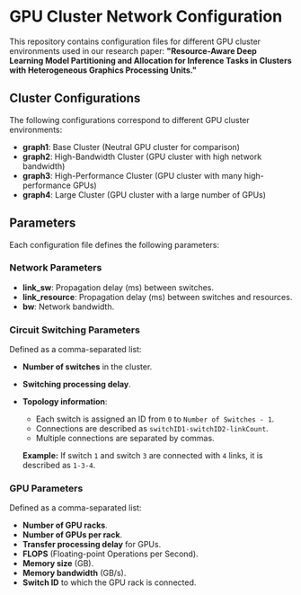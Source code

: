 # GPU Cluster Network Configuration

This repository contains configuration files for different GPU cluster environments used in our research paper:
**"Resource-Aware Deep Learning Model Partitioning and Allocation for Inference Tasks in Clusters with Heterogeneous Graphics Processing Units."**

## Cluster Configurations

The following configurations correspond to different GPU cluster environments:

- **graph1**: Base Cluster (Neutral GPU cluster for comparison)
- **graph2**: High-Bandwidth Cluster (GPU cluster with high network bandwidth)
- **graph3**: High-Performance Cluster (GPU cluster with many high-performance GPUs)
- **graph4**: Large Cluster (GPU cluster with a large number of GPUs)

## Parameters

Each configuration file defines the following parameters:

### **Network Parameters**
- **link_sw**: Propagation delay (ms) between switches.
- **link_resource**: Propagation delay (ms) between switches and resources.
- **bw**: Network bandwidth.

### **Circuit Switching Parameters**
Defined as a comma-separated list:
- **Number of switches** in the cluster.
- **Switching processing delay**.
- **Topology information**:
  - Each switch is assigned an ID from `0` to `Number of Switches - 1`.
  - Connections are described as `switchID1-switchID2-linkCount`.
  - Multiple connections are separated by commas.
  
  **Example:** If switch `1` and switch `3` are connected with `4` links, it is described as `1-3-4`.

### **GPU Parameters**
Defined as a comma-separated list:
- **Number of GPU racks**.
- **Number of GPUs per rack**.
- **Transfer processing delay** for GPUs.
- **FLOPS** (Floating-point Operations per Second).
- **Memory size** (GB).
- **Memory bandwidth** (GB/s).
- **Switch ID** to which the GPU rack is connected.



